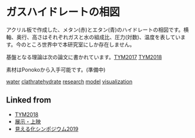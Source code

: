 # ガスハイドレートの相図

[](https://gyazo.com/f6812119debfef70c326b6b13917fee3)

アクリル板で作成した、メタン(赤)とエタン(青)のハイドレートの相図です。横軸、奥行、高さはそれぞれガスと水の組成比、圧力(対数)、温度を表しています。今のところ世界中で本研究室にしか存在しません。



基盤となる理論は次の論文に書かれています。[TYM2017](TYM2017.md) [TYM2018](TYM2018.md)



素材はPonokoから入手可能です。(準備中)



[water](water.md) [clathratehydrate](clathratehydrate.md) [research](research.md) [model](model.md) [visualization](visualization.md)





## Linked from

* [TYM2018](TYM2018.md)
* [展示・上映](展示・上映.md)
* [見える化シンポジウム2019](見える化シンポジウム2019.md)

